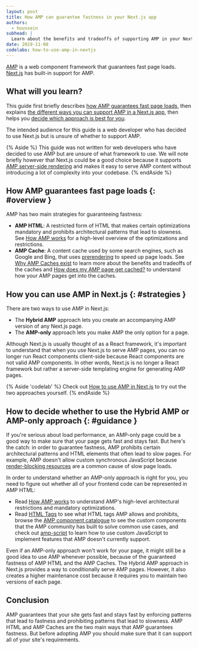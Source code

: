 ```yaml
---
layout: post
title: How AMP can guarantee fastness in your Next.js app
authors:
  - houssein
subhead: |
  Learn about the benefits and tradeoffs of supporting AMP in your Next.js app
date: 2019-11-08
codelabs: how-to-use-amp-in-nextjs
---
```


[AMP](https://amp.dev) is a web component framework that guarantees
fast page loads. [Next.js][intro] has built-in support for AMP.

## What will you learn?

This guide first briefly describes [how AMP guarantees fast page loads](#overview), then
explains [the different ways you can support AMP in a Next.js app](#strategies),
then helps you [decide which approach is best for you](#guidance).

The intended audience for this guide is a web developer who has decided to use Next.js but is
unsure of whether to support AMP.

{% Aside %}
  This guide was not written for web developers who have decided to use AMP but are unsure of what
  framework to use. We will note briefly however that Next.js could be a good choice because it
  supports [AMP server-side rendering](https://amp.dev/documentation/guides-and-tutorials/optimize-and-measure/server-side-rendering/)
  and makes it easy to serve AMP content without introducing a lot of complexity into your codebase.
{% endAside %}

## How AMP guarantees fast page loads {: #overview }

AMP has two main strategies for guaranteeing fastness:

* **AMP HTML**: A restricted form of HTML that makes certain optimizations mandatory and prohibits
  architectural patterns that lead to slowness. See [How AMP works][overview] for a high-level
  overview of the optimizations and restrictions.
* **AMP Cache**: A content cache used by some search engines, such as Google and Bing, that uses
  [prerendering] to speed up page loads. See [Why AMP Caches exist][why] to learn more about the
  benefits and tradeoffs of the caches and [How does my AMP page get cached?][how] to understand
  how your AMP pages get into the caches.

## How you can use AMP in Next.js {: #strategies }

There are two ways to use AMP in Next.js:

* The **Hybrid AMP** approach lets you create an accompanying AMP version of any
  Next.js page.
* The **AMP-only** approach lets you make AMP the only option for a page.

Although Next.js is usually thought of as a React framework, it's important to understand that
when you use Next.js to serve AMP pages, you can no longer run React components client-side because
React components are not valid AMP components. In other words, Next.js is no longer a React
framework but rather a server-side templating engine for generating AMP pages.

{% Aside 'codelab' %}
  Check out [How to use AMP in Next.js](/how-to-use-amp-in-nextjs) to try out the two
  approaches yourself.
{% endAside %}

## How to decide whether to use the Hybrid AMP or AMP-only approach {: #guidance }

If you're serious about load performance, an AMP-only page could be a good way to make sure
that your page gets fast and stays fast. But here's the catch: in order to guarantee fastness,
AMP prohibits certain architectural patterns and HTML elements that often lead to slow pages.
For example, AMP doesn't allow custom synchronous JavaScript because
[render-blocking resources][blockers] are a common cause of slow page loads.

In order to understand whether an AMP-only approach is right for you, you need to figure out
whether all of your frontend code can be represented in AMP HTML:

* Read [How AMP works][overview] to understand AMP's high-level
  architectural restrictions and mandatory optimizations.
* Read [HTML Tags][tags] to see what HTML tags AMP allows and prohibits,
  browse the [AMP component catalogue](https://amp.dev/documentation/components/) to see the
  custom components that the AMP community has built to solve common use cases, and check
  out [amp-script] to learn how to use custom JavaScript to implement features that AMP
  doesn't currently support.

Even if an AMP-only approach won't work for your page, it might still be a good idea to
use AMP whenever possible, because of the guaranteed fastness of AMP HTML and the AMP Caches.
The Hybrid AMP approach in Next.js provides a way to conditionally serve AMP pages. However,
it also creates a higher maintenance cost because it requires you to maintain
two versions of each page.

## Conclusion

AMP guarantees that your site gets fast and stays fast by enforcing patterns that lead to
fastness and prohibiting patterns that lead to slowness. AMP HTML and AMP Caches are the two
main ways that AMP guarantees fastness. But before adopting AMP you should make sure that it
can support all of your site's requirements.

[intro]: /performance-as-a-default-with-nextjs
[collection]: /react#nextjs
[prerendering]: https://developers.googleblog.com/2019/08/the-speed-benefit-of-amp-prerendering.html
[tags]: https://amp.dev/documentation/guides-and-tutorials/learn/spec/amphtml/#html-tags
[blockers]: https://developer.chrome.com/docs/lighthouse/performance/render-blocking-resources/
[why]: https://blog.amp.dev/2017/01/13/why-amp-caches-exist/
[how]: https://amp.dev/documentation/guides-and-tutorials/learn/amp-caches-and-cors/how_amp_pages_are_cached/#how-does-my-amp-page-get-cached?
[amp-script]: https://amp.dev/documentation/components/amp-script/
[overview]: https://amp.dev/about/how-amp-works/
